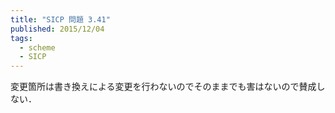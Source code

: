 ```yaml
---
title: "SICP 問題 3.41"
published: 2015/12/04
tags:
  - scheme
  - SICP
---
```


<p>変更箇所は書き換えによる変更を行わないのでそのままでも害はないので賛成しない．</p>

